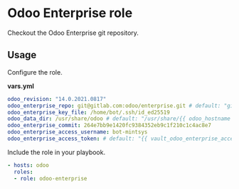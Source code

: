 # Odoo Enterprise role

Checkout the Odoo Enterprise git repository.

## Usage

Configure the role.

**vars.yml**

```yml
odoo_revision: "14.0.2021.0817"
odoo_enterprise_repo: git@gitlab.com:odoo/enterprise.git # default: "git@github.com:odoo/enterprise.git"
odoo_enterprise_key_file: /home/bot/.ssh/id_ed25519
odoo_data_dir: /usr/share/odoo # default: "/usr/share/{{ odoo_hostname }}"
odoo_enterprise_commit: 264e7bb9e1420fc9384352eb9c1f210c1c4ac8e7
odoo_enterprise_access_username: bot-mintsys
odoo_enterprise_access_token: # default: "{{ vault_odoo_enterprise_access_token }}"
```

Include the role in your playbook.

```yml
- hosts: odoo
  roles:
  - role: odoo-enterprise
```
